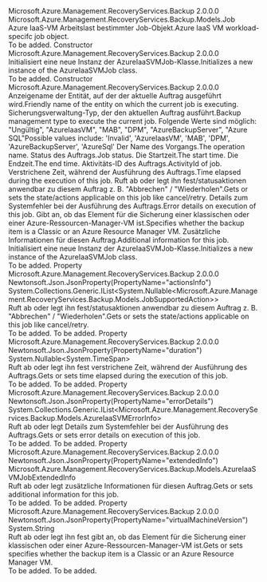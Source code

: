 <Type Name="AzureIaaSVMJob" FullName="Microsoft.Azure.Management.RecoveryServices.Backup.Models.AzureIaaSVMJob">
  <TypeSignature Language="C#" Value="public class AzureIaaSVMJob : Microsoft.Azure.Management.RecoveryServices.Backup.Models.Job" />
  <TypeSignature Language="ILAsm" Value=".class public auto ansi beforefieldinit AzureIaaSVMJob extends Microsoft.Azure.Management.RecoveryServices.Backup.Models.Job" />
  <TypeSignature Language="DocId" Value="T:Microsoft.Azure.Management.RecoveryServices.Backup.Models.AzureIaaSVMJob" />
  <TypeSignature Language="VB.NET" Value="Public Class AzureIaaSVMJob&#xA;Inherits Job" />
  <TypeSignature Language="F#" Value="type AzureIaaSVMJob = class&#xA;    inherit Job" />
  <AssemblyInfo>
    <AssemblyName>Microsoft.Azure.Management.RecoveryServices.Backup</AssemblyName>
    <AssemblyVersion>2.0.0.0</AssemblyVersion>
  </AssemblyInfo>
  <Base>
    <BaseTypeName>Microsoft.Azure.Management.RecoveryServices.Backup.Models.Job</BaseTypeName>
  </Base>
  <Interfaces />
  <Docs>
    <summary>
            <span data-ttu-id="431e5-101">Azure IaaS-VM Arbeitslast bestimmter Job-Objekt.</span><span class="sxs-lookup"><span data-stu-id="431e5-101">Azure IaaS VM workload-specifc job object.</span></span>
            </summary>
    <remarks>To be added.</remarks>
  </Docs>
  <Members>
    <Member MemberName=".ctor">
      <MemberSignature Language="C#" Value="public AzureIaaSVMJob ();" />
      <MemberSignature Language="ILAsm" Value=".method public hidebysig specialname rtspecialname instance void .ctor() cil managed" />
      <MemberSignature Language="DocId" Value="M:Microsoft.Azure.Management.RecoveryServices.Backup.Models.AzureIaaSVMJob.#ctor" />
      <MemberSignature Language="VB.NET" Value="Public Sub New ()" />
      <MemberType>Constructor</MemberType>
      <AssemblyInfo>
        <AssemblyName>Microsoft.Azure.Management.RecoveryServices.Backup</AssemblyName>
        <AssemblyVersion>2.0.0.0</AssemblyVersion>
      </AssemblyInfo>
      <Parameters />
      <Docs>
        <summary>
            <span data-ttu-id="431e5-102">Initialisiert eine neue Instanz der AzureIaaSVMJob-Klasse.</span><span class="sxs-lookup"><span data-stu-id="431e5-102">Initializes a new instance of the AzureIaaSVMJob class.</span></span>
            </summary>
        <remarks>To be added.</remarks>
      </Docs>
    </Member>
    <Member MemberName=".ctor">
      <MemberSignature Language="C#" Value="public AzureIaaSVMJob (string entityFriendlyName = null, string backupManagementType = null, string operation = null, string status = null, Nullable&lt;DateTime&gt; startTime = null, Nullable&lt;DateTime&gt; endTime = null, string activityId = null, Nullable&lt;TimeSpan&gt; duration = null, System.Collections.Generic.IList&lt;Nullable&lt;Microsoft.Azure.Management.RecoveryServices.Backup.Models.JobSupportedAction&gt;&gt; actionsInfo = null, System.Collections.Generic.IList&lt;Microsoft.Azure.Management.RecoveryServices.Backup.Models.AzureIaaSVMErrorInfo&gt; errorDetails = null, string virtualMachineVersion = null, Microsoft.Azure.Management.RecoveryServices.Backup.Models.AzureIaaSVMJobExtendedInfo extendedInfo = null);" />
      <MemberSignature Language="ILAsm" Value=".method public hidebysig specialname rtspecialname instance void .ctor(string entityFriendlyName, string backupManagementType, string operation, string status, valuetype System.Nullable`1&lt;valuetype System.DateTime&gt; startTime, valuetype System.Nullable`1&lt;valuetype System.DateTime&gt; endTime, string activityId, valuetype System.Nullable`1&lt;valuetype System.TimeSpan&gt; duration, class System.Collections.Generic.IList`1&lt;valuetype System.Nullable`1&lt;valuetype Microsoft.Azure.Management.RecoveryServices.Backup.Models.JobSupportedAction&gt;&gt; actionsInfo, class System.Collections.Generic.IList`1&lt;class Microsoft.Azure.Management.RecoveryServices.Backup.Models.AzureIaaSVMErrorInfo&gt; errorDetails, string virtualMachineVersion, class Microsoft.Azure.Management.RecoveryServices.Backup.Models.AzureIaaSVMJobExtendedInfo extendedInfo) cil managed" />
      <MemberSignature Language="DocId" Value="M:Microsoft.Azure.Management.RecoveryServices.Backup.Models.AzureIaaSVMJob.#ctor(System.String,System.String,System.String,System.String,System.Nullable{System.DateTime},System.Nullable{System.DateTime},System.String,System.Nullable{System.TimeSpan},System.Collections.Generic.IList{System.Nullable{Microsoft.Azure.Management.RecoveryServices.Backup.Models.JobSupportedAction}},System.Collections.Generic.IList{Microsoft.Azure.Management.RecoveryServices.Backup.Models.AzureIaaSVMErrorInfo},System.String,Microsoft.Azure.Management.RecoveryServices.Backup.Models.AzureIaaSVMJobExtendedInfo)" />
      <MemberSignature Language="VB.NET" Value="Public Sub New (Optional entityFriendlyName As String = null, Optional backupManagementType As String = null, Optional operation As String = null, Optional status As String = null, Optional startTime As Nullable(Of DateTime) = null, Optional endTime As Nullable(Of DateTime) = null, Optional activityId As String = null, Optional duration As Nullable(Of TimeSpan) = null, Optional actionsInfo As IList(Of Nullable(Of JobSupportedAction)) = null, Optional errorDetails As IList(Of AzureIaaSVMErrorInfo) = null, Optional virtualMachineVersion As String = null, Optional extendedInfo As AzureIaaSVMJobExtendedInfo = null)" />
      <MemberSignature Language="F#" Value="new Microsoft.Azure.Management.RecoveryServices.Backup.Models.AzureIaaSVMJob : string * string * string * string * Nullable&lt;DateTime&gt; * Nullable&lt;DateTime&gt; * string * Nullable&lt;TimeSpan&gt; * System.Collections.Generic.IList&lt;Nullable&lt;Microsoft.Azure.Management.RecoveryServices.Backup.Models.JobSupportedAction&gt;&gt; * System.Collections.Generic.IList&lt;Microsoft.Azure.Management.RecoveryServices.Backup.Models.AzureIaaSVMErrorInfo&gt; * string * Microsoft.Azure.Management.RecoveryServices.Backup.Models.AzureIaaSVMJobExtendedInfo -&gt; Microsoft.Azure.Management.RecoveryServices.Backup.Models.AzureIaaSVMJob" Usage="new Microsoft.Azure.Management.RecoveryServices.Backup.Models.AzureIaaSVMJob (entityFriendlyName, backupManagementType, operation, status, startTime, endTime, activityId, duration, actionsInfo, errorDetails, virtualMachineVersion, extendedInfo)" />
      <MemberType>Constructor</MemberType>
      <AssemblyInfo>
        <AssemblyName>Microsoft.Azure.Management.RecoveryServices.Backup</AssemblyName>
        <AssemblyVersion>2.0.0.0</AssemblyVersion>
      </AssemblyInfo>
      <Parameters>
        <Parameter Name="entityFriendlyName" Type="System.String" />
        <Parameter Name="backupManagementType" Type="System.String" />
        <Parameter Name="operation" Type="System.String" />
        <Parameter Name="status" Type="System.String" />
        <Parameter Name="startTime" Type="System.Nullable&lt;System.DateTime&gt;" />
        <Parameter Name="endTime" Type="System.Nullable&lt;System.DateTime&gt;" />
        <Parameter Name="activityId" Type="System.String" />
        <Parameter Name="duration" Type="System.Nullable&lt;System.TimeSpan&gt;" />
        <Parameter Name="actionsInfo" Type="System.Collections.Generic.IList&lt;System.Nullable&lt;Microsoft.Azure.Management.RecoveryServices.Backup.Models.JobSupportedAction&gt;&gt;" />
        <Parameter Name="errorDetails" Type="System.Collections.Generic.IList&lt;Microsoft.Azure.Management.RecoveryServices.Backup.Models.AzureIaaSVMErrorInfo&gt;" />
        <Parameter Name="virtualMachineVersion" Type="System.String" />
        <Parameter Name="extendedInfo" Type="Microsoft.Azure.Management.RecoveryServices.Backup.Models.AzureIaaSVMJobExtendedInfo" />
      </Parameters>
      <Docs>
        <param name="entityFriendlyName"><span data-ttu-id="431e5-103">Anzeigename der Entität, auf der der aktuelle Auftrag ausgeführt wird.</span><span class="sxs-lookup"><span data-stu-id="431e5-103">Friendly name of the entity on which the current job is executing.</span></span></param>
        <param name="backupManagementType"><span data-ttu-id="431e5-104">Sicherungsverwaltung-Typ, der den aktuellen Auftrag ausführt.</span><span class="sxs-lookup"><span data-stu-id="431e5-104">Backup management type to execute the current job.</span></span> <span data-ttu-id="431e5-105">Folgende Werte sind möglich: "Ungültig", "AzureIaasVM", "MAB", "DPM", "AzureBackupServer", "Azure SQL"</span><span class="sxs-lookup"><span data-stu-id="431e5-105">Possible values include: 'Invalid', 'AzureIaasVM', 'MAB', 'DPM', 'AzureBackupServer', 'AzureSql'</span></span></param>
        <param name="operation"><span data-ttu-id="431e5-106">Der Name des Vorgangs.</span><span class="sxs-lookup"><span data-stu-id="431e5-106">The operation name.</span></span></param>
        <param name="status"><span data-ttu-id="431e5-107">Status des Auftrags.</span><span class="sxs-lookup"><span data-stu-id="431e5-107">Job status.</span></span></param>
        <param name="startTime"><span data-ttu-id="431e5-108">Die Startzeit.</span><span class="sxs-lookup"><span data-stu-id="431e5-108">The start time.</span></span></param>
        <param name="endTime"><span data-ttu-id="431e5-109">Die Endzeit.</span><span class="sxs-lookup"><span data-stu-id="431e5-109">The end time.</span></span></param>
        <param name="activityId"><span data-ttu-id="431e5-110">Aktivitäts-ID des Auftrags.</span><span class="sxs-lookup"><span data-stu-id="431e5-110">ActivityId of job.</span></span></param>
        <param name="duration"><span data-ttu-id="431e5-111">Verstrichene Zeit, während der Ausführung des Auftrags.</span><span class="sxs-lookup"><span data-stu-id="431e5-111">Time elapsed during the execution of this job.</span></span></param>
        <param name="actionsInfo"><span data-ttu-id="431e5-112">Ruft ab oder legt ihn fest/statusaktionen anwendbar zu diesem Auftrag z. B. "Abbrechen" / "Wiederholen".</span><span class="sxs-lookup"><span data-stu-id="431e5-112">Gets or sets the state/actions applicable on this job like cancel/retry.</span></span></param>
        <param name="errorDetails"><span data-ttu-id="431e5-113">Details zum Systemfehler bei der Ausführung des Auftrags.</span><span class="sxs-lookup"><span data-stu-id="431e5-113">Error details on execution of this job.</span></span></param>
        <param name="virtualMachineVersion"><span data-ttu-id="431e5-114">Gibt an, ob das Element für die Sicherung einer klassischen oder einer Azure-Ressourcen-Manager-VM ist.</span><span class="sxs-lookup"><span data-stu-id="431e5-114">Specifies whether the backup item is a Classic or an Azure Resource Manager VM.</span></span></param>
        <param name="extendedInfo"><span data-ttu-id="431e5-115">Zusätzliche Informationen für diesen Auftrag.</span><span class="sxs-lookup"><span data-stu-id="431e5-115">Additional information for this job.</span></span></param>
        <summary>
            <span data-ttu-id="431e5-116">Initialisiert eine neue Instanz der AzureIaaSVMJob-Klasse.</span><span class="sxs-lookup"><span data-stu-id="431e5-116">Initializes a new instance of the AzureIaaSVMJob class.</span></span>
            </summary>
        <remarks>To be added.</remarks>
      </Docs>
    </Member>
    <Member MemberName="ActionsInfo">
      <MemberSignature Language="C#" Value="public System.Collections.Generic.IList&lt;Nullable&lt;Microsoft.Azure.Management.RecoveryServices.Backup.Models.JobSupportedAction&gt;&gt; ActionsInfo { get; set; }" />
      <MemberSignature Language="ILAsm" Value=".property instance class System.Collections.Generic.IList`1&lt;valuetype System.Nullable`1&lt;valuetype Microsoft.Azure.Management.RecoveryServices.Backup.Models.JobSupportedAction&gt;&gt; ActionsInfo" />
      <MemberSignature Language="DocId" Value="P:Microsoft.Azure.Management.RecoveryServices.Backup.Models.AzureIaaSVMJob.ActionsInfo" />
      <MemberSignature Language="VB.NET" Value="Public Property ActionsInfo As IList(Of Nullable(Of JobSupportedAction))" />
      <MemberSignature Language="F#" Value="member this.ActionsInfo : System.Collections.Generic.IList&lt;Nullable&lt;Microsoft.Azure.Management.RecoveryServices.Backup.Models.JobSupportedAction&gt;&gt; with get, set" Usage="Microsoft.Azure.Management.RecoveryServices.Backup.Models.AzureIaaSVMJob.ActionsInfo" />
      <MemberType>Property</MemberType>
      <AssemblyInfo>
        <AssemblyName>Microsoft.Azure.Management.RecoveryServices.Backup</AssemblyName>
        <AssemblyVersion>2.0.0.0</AssemblyVersion>
      </AssemblyInfo>
      <Attributes>
        <Attribute>
          <AttributeName>Newtonsoft.Json.JsonProperty(PropertyName="actionsInfo")</AttributeName>
        </Attribute>
      </Attributes>
      <ReturnValue>
        <ReturnType>System.Collections.Generic.IList&lt;System.Nullable&lt;Microsoft.Azure.Management.RecoveryServices.Backup.Models.JobSupportedAction&gt;&gt;</ReturnType>
      </ReturnValue>
      <Docs>
        <summary>
            <span data-ttu-id="431e5-117">Ruft ab oder legt ihn fest/statusaktionen anwendbar zu diesem Auftrag z. B. "Abbrechen" / "Wiederholen".</span><span class="sxs-lookup"><span data-stu-id="431e5-117">Gets or sets the state/actions applicable on this job like cancel/retry.</span></span>
            </summary>
        <value>To be added.</value>
        <remarks>To be added.</remarks>
      </Docs>
    </Member>
    <Member MemberName="Duration">
      <MemberSignature Language="C#" Value="public Nullable&lt;TimeSpan&gt; Duration { get; set; }" />
      <MemberSignature Language="ILAsm" Value=".property instance valuetype System.Nullable`1&lt;valuetype System.TimeSpan&gt; Duration" />
      <MemberSignature Language="DocId" Value="P:Microsoft.Azure.Management.RecoveryServices.Backup.Models.AzureIaaSVMJob.Duration" />
      <MemberSignature Language="VB.NET" Value="Public Property Duration As Nullable(Of TimeSpan)" />
      <MemberSignature Language="F#" Value="member this.Duration : Nullable&lt;TimeSpan&gt; with get, set" Usage="Microsoft.Azure.Management.RecoveryServices.Backup.Models.AzureIaaSVMJob.Duration" />
      <MemberType>Property</MemberType>
      <AssemblyInfo>
        <AssemblyName>Microsoft.Azure.Management.RecoveryServices.Backup</AssemblyName>
        <AssemblyVersion>2.0.0.0</AssemblyVersion>
      </AssemblyInfo>
      <Attributes>
        <Attribute>
          <AttributeName>Newtonsoft.Json.JsonProperty(PropertyName="duration")</AttributeName>
        </Attribute>
      </Attributes>
      <ReturnValue>
        <ReturnType>System.Nullable&lt;System.TimeSpan&gt;</ReturnType>
      </ReturnValue>
      <Docs>
        <summary>
            <span data-ttu-id="431e5-118">Ruft ab oder legt ihn fest verstrichene Zeit, während der Ausführung des Auftrags.</span><span class="sxs-lookup"><span data-stu-id="431e5-118">Gets or sets time elapsed during the execution of this job.</span></span>
            </summary>
        <value>To be added.</value>
        <remarks>To be added.</remarks>
      </Docs>
    </Member>
    <Member MemberName="ErrorDetails">
      <MemberSignature Language="C#" Value="public System.Collections.Generic.IList&lt;Microsoft.Azure.Management.RecoveryServices.Backup.Models.AzureIaaSVMErrorInfo&gt; ErrorDetails { get; set; }" />
      <MemberSignature Language="ILAsm" Value=".property instance class System.Collections.Generic.IList`1&lt;class Microsoft.Azure.Management.RecoveryServices.Backup.Models.AzureIaaSVMErrorInfo&gt; ErrorDetails" />
      <MemberSignature Language="DocId" Value="P:Microsoft.Azure.Management.RecoveryServices.Backup.Models.AzureIaaSVMJob.ErrorDetails" />
      <MemberSignature Language="VB.NET" Value="Public Property ErrorDetails As IList(Of AzureIaaSVMErrorInfo)" />
      <MemberSignature Language="F#" Value="member this.ErrorDetails : System.Collections.Generic.IList&lt;Microsoft.Azure.Management.RecoveryServices.Backup.Models.AzureIaaSVMErrorInfo&gt; with get, set" Usage="Microsoft.Azure.Management.RecoveryServices.Backup.Models.AzureIaaSVMJob.ErrorDetails" />
      <MemberType>Property</MemberType>
      <AssemblyInfo>
        <AssemblyName>Microsoft.Azure.Management.RecoveryServices.Backup</AssemblyName>
        <AssemblyVersion>2.0.0.0</AssemblyVersion>
      </AssemblyInfo>
      <Attributes>
        <Attribute>
          <AttributeName>Newtonsoft.Json.JsonProperty(PropertyName="errorDetails")</AttributeName>
        </Attribute>
      </Attributes>
      <ReturnValue>
        <ReturnType>System.Collections.Generic.IList&lt;Microsoft.Azure.Management.RecoveryServices.Backup.Models.AzureIaaSVMErrorInfo&gt;</ReturnType>
      </ReturnValue>
      <Docs>
        <summary>
            <span data-ttu-id="431e5-119">Ruft ab oder legt Details zum Systemfehler bei der Ausführung des Auftrags.</span><span class="sxs-lookup"><span data-stu-id="431e5-119">Gets or sets error details on execution of this job.</span></span>
            </summary>
        <value>To be added.</value>
        <remarks>To be added.</remarks>
      </Docs>
    </Member>
    <Member MemberName="ExtendedInfo">
      <MemberSignature Language="C#" Value="public Microsoft.Azure.Management.RecoveryServices.Backup.Models.AzureIaaSVMJobExtendedInfo ExtendedInfo { get; set; }" />
      <MemberSignature Language="ILAsm" Value=".property instance class Microsoft.Azure.Management.RecoveryServices.Backup.Models.AzureIaaSVMJobExtendedInfo ExtendedInfo" />
      <MemberSignature Language="DocId" Value="P:Microsoft.Azure.Management.RecoveryServices.Backup.Models.AzureIaaSVMJob.ExtendedInfo" />
      <MemberSignature Language="VB.NET" Value="Public Property ExtendedInfo As AzureIaaSVMJobExtendedInfo" />
      <MemberSignature Language="F#" Value="member this.ExtendedInfo : Microsoft.Azure.Management.RecoveryServices.Backup.Models.AzureIaaSVMJobExtendedInfo with get, set" Usage="Microsoft.Azure.Management.RecoveryServices.Backup.Models.AzureIaaSVMJob.ExtendedInfo" />
      <MemberType>Property</MemberType>
      <AssemblyInfo>
        <AssemblyName>Microsoft.Azure.Management.RecoveryServices.Backup</AssemblyName>
        <AssemblyVersion>2.0.0.0</AssemblyVersion>
      </AssemblyInfo>
      <Attributes>
        <Attribute>
          <AttributeName>Newtonsoft.Json.JsonProperty(PropertyName="extendedInfo")</AttributeName>
        </Attribute>
      </Attributes>
      <ReturnValue>
        <ReturnType>Microsoft.Azure.Management.RecoveryServices.Backup.Models.AzureIaaSVMJobExtendedInfo</ReturnType>
      </ReturnValue>
      <Docs>
        <summary>
            <span data-ttu-id="431e5-120">Ruft ab oder legt zusätzliche Informationen für diesen Auftrag.</span><span class="sxs-lookup"><span data-stu-id="431e5-120">Gets or sets additional information for this job.</span></span>
            </summary>
        <value>To be added.</value>
        <remarks>To be added.</remarks>
      </Docs>
    </Member>
    <Member MemberName="VirtualMachineVersion">
      <MemberSignature Language="C#" Value="public string VirtualMachineVersion { get; set; }" />
      <MemberSignature Language="ILAsm" Value=".property instance string VirtualMachineVersion" />
      <MemberSignature Language="DocId" Value="P:Microsoft.Azure.Management.RecoveryServices.Backup.Models.AzureIaaSVMJob.VirtualMachineVersion" />
      <MemberSignature Language="VB.NET" Value="Public Property VirtualMachineVersion As String" />
      <MemberSignature Language="F#" Value="member this.VirtualMachineVersion : string with get, set" Usage="Microsoft.Azure.Management.RecoveryServices.Backup.Models.AzureIaaSVMJob.VirtualMachineVersion" />
      <MemberType>Property</MemberType>
      <AssemblyInfo>
        <AssemblyName>Microsoft.Azure.Management.RecoveryServices.Backup</AssemblyName>
        <AssemblyVersion>2.0.0.0</AssemblyVersion>
      </AssemblyInfo>
      <Attributes>
        <Attribute>
          <AttributeName>Newtonsoft.Json.JsonProperty(PropertyName="virtualMachineVersion")</AttributeName>
        </Attribute>
      </Attributes>
      <ReturnValue>
        <ReturnType>System.String</ReturnType>
      </ReturnValue>
      <Docs>
        <summary>
            <span data-ttu-id="431e5-121">Ruft ab oder legt ihn fest gibt an, ob das Element für die Sicherung einer klassischen oder einer Azure-Ressourcen-Manager-VM ist.</span><span class="sxs-lookup"><span data-stu-id="431e5-121">Gets or sets specifies whether the backup item is a Classic or an Azure Resource Manager VM.</span></span>
            </summary>
        <value>To be added.</value>
        <remarks>To be added.</remarks>
      </Docs>
    </Member>
  </Members>
</Type>